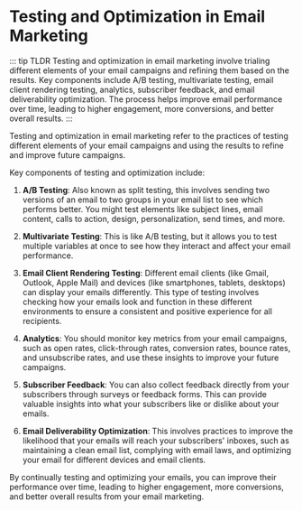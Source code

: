# Testing and Optimization in Email Marketing

::: tip TLDR
Testing and optimization in email marketing involve trialing different elements of your email campaigns and refining them based on the results. Key components include A/B testing, multivariate testing, email client rendering testing, analytics, subscriber feedback, and email deliverability optimization. The process helps improve email performance over time, leading to higher engagement, more conversions, and better overall results.
:::

Testing and optimization in email marketing refer to the practices of testing different elements of your email campaigns and using the results to refine and improve future campaigns.

Key components of testing and optimization include:

1. **A/B Testing**: Also known as split testing, this involves sending two versions of an email to two groups in your email list to see which performs better. You might test elements like subject lines, email content, calls to action, design, personalization, send times, and more.

2. **Multivariate Testing**: This is like A/B testing, but it allows you to test multiple variables at once to see how they interact and affect your email performance.

3. **Email Client Rendering Testing**: Different email clients (like Gmail, Outlook, Apple Mail) and devices (like smartphones, tablets, desktops) can display your emails differently. This type of testing involves checking how your emails look and function in these different environments to ensure a consistent and positive experience for all recipients.

4. **Analytics**: You should monitor key metrics from your email campaigns, such as open rates, click-through rates, conversion rates, bounce rates, and unsubscribe rates, and use these insights to improve your future campaigns.

5. **Subscriber Feedback**: You can also collect feedback directly from your subscribers through surveys or feedback forms. This can provide valuable insights into what your subscribers like or dislike about your emails.

6. **Email Deliverability Optimization**: This involves practices to improve the likelihood that your emails will reach your subscribers' inboxes, such as maintaining a clean email list, complying with email laws, and optimizing your email for different devices and email clients.

By continually testing and optimizing your emails, you can improve their performance over time, leading to higher engagement, more conversions, and better overall results from your email marketing.
